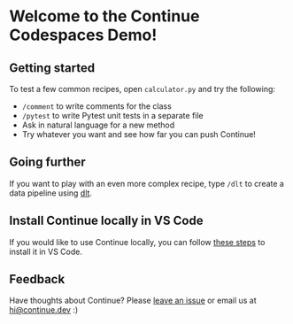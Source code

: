 # Welcome to the Continue Codespaces Demo!

## Getting started

To test a few common recipes, open `calculator.py` and try the following:

- `/comment` to write comments for the class
- `/pytest` to write Pytest unit tests in a separate file
- Ask in natural language for a new method
- Try whatever you want and see how far you can push Continue!

## Going further

If you want to play with an even more complex recipe, type `/dlt` to create a data pipeline using [dlt](https://dlthub.com/docs/intro).

## Install Continue locally in VS Code

If you would like to use Continue locally, you can follow [these steps](https://continue.dev/docs/install) to install it in VS Code.

## Feedback

Have thoughts about Continue? Please [leave an issue](https://github.com/continuedev/continue/issues/new) or email us at hi@continue.dev :)
